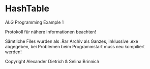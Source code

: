 # HashTable
ALG Programming Example 1 

Protokoll für nähere Informationen beachten!

Sämtliche Files wurden als .Rar Archiv als Ganzes, inklussive .exe abgegeben, bei Problemen beim Programmstart
muss neu kompiliert werden! 



Copyright Alexander Dietrich & Selina Brinnich
